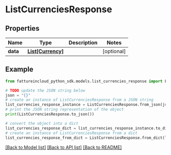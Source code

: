 # ListCurrenciesResponse



## Properties

Name | Type | Description | Notes
------------ | ------------- | ------------- | -------------
**data** | [**List[Currency]**](Currency.md) |  | [optional] 

## Example

```python
from fattureincloud_python_sdk.models.list_currencies_response import ListCurrenciesResponse

# TODO update the JSON string below
json = "{}"
# create an instance of ListCurrenciesResponse from a JSON string
list_currencies_response_instance = ListCurrenciesResponse.from_json(json)
# print the JSON string representation of the object
print(ListCurrenciesResponse.to_json())

# convert the object into a dict
list_currencies_response_dict = list_currencies_response_instance.to_dict()
# create an instance of ListCurrenciesResponse from a dict
list_currencies_response_from_dict = ListCurrenciesResponse.from_dict(list_currencies_response_dict)
```
[[Back to Model list]](../README.md#documentation-for-models) [[Back to API list]](../README.md#documentation-for-api-endpoints) [[Back to README]](../README.md)



